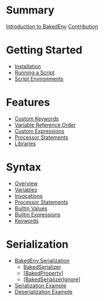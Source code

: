# Summary

[Introduction to BakedEnv](intro.md)
[Contribution]()

# Getting Started

- [Installation](installation.md)
- [Running a Script](running_a_script.md)
- [Script Environments](script_environment.md)

# Features

- [Custom Keywords](custom_keywords.md)
- [Variable Reference Order]()
- [Custom Expressions]()
- [Processor Statements]()
- [Libraries]()

# Syntax

- [Overview](overview.md)
- [Variables]()
- [Invocations]()
- [Processor Statements]()
- [Builtin Values]()
- [Builtin Expressions]()
- [Keywords]()

# Serialization

- [BakedEnv.Serialization]()
  - [BakedSerializer]()
  - [\[BakedProperty\]]()
  - [\[BakedSerializerIgnore\]]()
- [Serialization Example]()
- [Deserialization Example]()